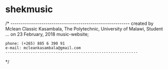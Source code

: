 # shekmusic
/*
	----------------------------------------------------------
	created by Mclean Classic Kasambala, 
	The Polytechnic, University of Malawi,
	Student ...
	on 23 February, 2018
	music-website;
	
	phone: (+265) 885 6 390 91
	e-mail: mcleankasambala@gmail.com
	----------------------------------------------------------
*/
